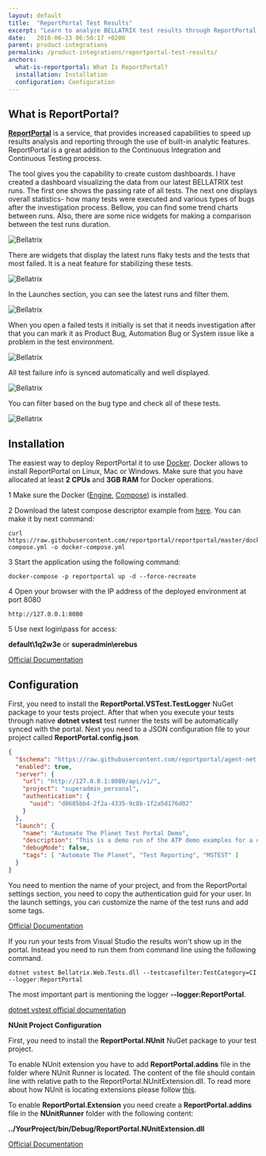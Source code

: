 ```yaml
---
layout: default
title:  "ReportPortal Test Results"
excerpt: "Learn to analyze BELLATRIX test results through ReportPortal."
date:   2018-06-23 06:50:17 +0200
parent: product-integrations
permalink: /product-integrations/reportportal-test-results/
anchors:
  what-is-reportportal: What Is ReportPortal?
  installation: Installation
  configuration: Configuration
---
```

What is ReportPortal?
-------
**[ReportPortal](http://reportportal.io/)** is a service, that provides increased capabilities to speed up results analysis and reporting through the use of built-in analytic features. ReportPortal is a great addition to the Continuous Integration and Continuous Testing process.

The tool gives you the capability to create custom dashboards. I have created a dashboard visualizing the data from our latest BELLATRIX test runs. The first one shows the passing rate of all tests. The next one displays overall statistics- how many tests were executed and various types of bugs after the investigation process. Bellow, you can find some trend charts between runs. Also, there are some nice widgets for making a comparison between the test runs duration. 

![Bellatrix](images/reportportal-configurable-dashboards.png)

There are widgets that display the latest runs flaky tests and the tests that most failed. It is a neat feature for stabilizing these tests.

![Bellatrix](images/reportportal-configurable-dashboards2.png)

In the Launches section, you can see the latest runs and filter them.

![Bellatrix](images/reportportal-all-launches.png)

When you open a failed tests it initially is set that it needs investigation after that you can mark it as Product Bug, Automation Bug or System issue like a problem in the test environment.

![Bellatrix](images/report-portal-investigation.png)

All test failure info is synced automatically and well displayed.

![Bellatrix](images/report-portal-errors-visualisation.png)

You can filter based on the bug type and check all of these tests.

![Bellatrix](images/reportportal-filters.png)


Installation
------------------
The easiest way to deploy ReportPortal it to use [Docker](https://docs.docker.com/). Docker allows to install ReportPortal on Linux, Mac or Windows. Make sure that you have allocated at least **2 CPUs** and **3GB RAM** for Docker operations.

1 Make sure the Docker ([Engine](https://docs.docker.com/engine/installation/), [Compose](https://docs.docker.com/compose/install/)) is installed.

2 Download the latest compose descriptor example from [here](https://github.com/reportportal/reportportal/blob/master/docker-compose.yml). You can make it by next command:

```
curl https://raw.githubusercontent.com/reportportal/reportportal/master/docker-compose.yml -o docker-compose.yml
```

3 Start the application using the following command:

```
docker-compose -p reportportal up -d --force-recreate
```

4 Open your browser with the IP address of the deployed environment at port 8080

```
http://127.0.0.1:8080
```

5 Use next login\pass for access:

**default\1q2w3e** or **superadmin\erebus**

[Official Documentation](http://reportportal.io/docs/Installation-steps)

Configuration
-------------
First, you need to install the **ReportPortal.VSTest.TestLogger** NuGet package to your tests project.
After that when you execute your tests through native **dotnet vstest** test runner the tests will be automatically synced with the portal. Next you need to a JSON configuration file to your project called **ReportPortal.config.json**.
```json
{
  "$schema": "https://raw.githubusercontent.com/reportportal/agent-net-vstest/master/ReportPortal.VSTest.TestLogger/ReportPortal.config.schema",
  "enabled": true,
  "server": {
    "url": "http://127.0.0.1:8080/api/v1/",
    "project": "superadmin_personal",
    "authentication": {
      "uuid": "d8685bb4-2f2a-4335-9c8b-1f2a5d176d02"
    }
  },
  "launch": {
    "name": "Automate The Planet Test Portal Demo",
    "description": "This is a demo run of the ATP demo examples for a demonstration of Test Portal integration with MSTest tests.",
    "debugMode": false,
    "tags": [ "Automate The Planet", "Test Reporting", "MSTEST" ]
  }
}
```
You need to mention the name of your project, and from the ReportPortal settings section, you need to copy the authentication guid for your user. In the launch settings, you can customize the name of the test runs and add some tags.

[Official Documentation](https://github.com/reportportal/agent-net-vstest)

If you run your tests from Visual Studio the results won't show up in the portal. Instead you need to run them from command line using the following command.

```
dotnet vstest Bellatrix.Web.Tests.dll --testcasefilter:TestCategory=CI --logger:ReportPortal
```

The most important part is mentioning the logger **--logger:ReportPortal**.

[dotnet vstest official documentation](https://docs.microsoft.com/en-us/dotnet/core/tools/dotnet-vstest?tabs=netcore21)

**NUnit Project Configuration**

First, you need to install the **ReportPortal.NUnit** NuGet package to your test project.

To enable NUnit extension you have to add **ReportPortal.addins** file in the folder where NUnit Runner is located. The content of the file should contain line with relative path to the ReportPortal.NUnitExtension.dll. To read more about how NUnit is locating extensions please follow [this](https://github.com/nunit/docs/wiki/Engine-Extensibility#locating-addins).

To enable **ReportPortal.Extension** you need create a **ReportPortal.addins** file in the **NUnitRunner** folder with the following content:

**../YourProject/bin/Debug/ReportPortal.NUnitExtension.dll**

[Official Documentation](https://github.com/reportportal/agent-net-nunit)